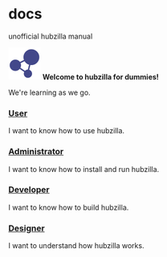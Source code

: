 # docs
unofficial hubzilla manual

![Hubzilla](images/hz-64.png)  **Welcome to hubzilla for dummies!**

We're learning as we go.

### [User](https://github.com/socialatm/test/wiki/User)
I want to know how to use hubzilla.

### [Administrator](https://github.com/socialatm/test/wiki/Administrator)
I want to know how to install and run hubzilla.

### [Developer](https://github.com/socialatm/test/wiki/Developer)
I want to know how to build hubzilla.

### [Designer](https://github.com/socialatm/test/wiki/Heavy)
I want to understand how hubzilla works.

